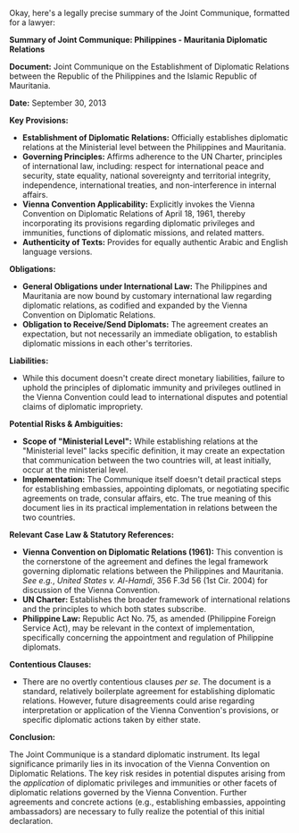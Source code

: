 Okay, here's a legally precise summary of the Joint Communique, formatted for a lawyer:

**Summary of Joint Communique: Philippines - Mauritania Diplomatic Relations**

**Document:** Joint Communique on the Establishment of Diplomatic Relations between the Republic of the Philippines and the Islamic Republic of Mauritania.

**Date:** September 30, 2013

**Key Provisions:**

*   **Establishment of Diplomatic Relations:** Officially establishes diplomatic relations at the Ministerial level between the Philippines and Mauritania.
*   **Governing Principles:**  Affirms adherence to the UN Charter, principles of international law, including: respect for international peace and security, state equality, national sovereignty and territorial integrity, independence, international treaties, and non-interference in internal affairs.
*   **Vienna Convention Applicability:** Explicitly invokes the Vienna Convention on Diplomatic Relations of April 18, 1961, thereby incorporating its provisions regarding diplomatic privileges and immunities, functions of diplomatic missions, and related matters.
*   **Authenticity of Texts:**  Provides for equally authentic Arabic and English language versions.

**Obligations:**

*   **General Obligations under International Law:** The Philippines and Mauritania are now bound by customary international law regarding diplomatic relations, as codified and expanded by the Vienna Convention on Diplomatic Relations.
*   **Obligation to Receive/Send Diplomats:** The agreement creates an expectation, but not necessarily an immediate obligation, to establish diplomatic missions in each other's territories.

**Liabilities:**

*   While this document doesn't create direct monetary liabilities, failure to uphold the principles of diplomatic immunity and privileges outlined in the Vienna Convention could lead to international disputes and potential claims of diplomatic impropriety.

**Potential Risks & Ambiguities:**

*   **Scope of "Ministerial Level":**  While establishing relations at the "Ministerial level" lacks specific definition, it may create an expectation that communication between the two countries will, at least initially, occur at the ministerial level.
*   **Implementation:** The Communique itself doesn't detail practical steps for establishing embassies, appointing diplomats, or negotiating specific agreements on trade, consular affairs, etc. The true meaning of this document lies in its practical implementation in relations between the two countries.

**Relevant Case Law & Statutory References:**

*   **Vienna Convention on Diplomatic Relations (1961):** This convention is the cornerstone of the agreement and defines the legal framework governing diplomatic relations between the Philippines and Mauritania. *See e.g.*, *United States v. Al-Hamdi*, 356 F.3d 56 (1st Cir. 2004) for discussion of the Vienna Convention.
*   **UN Charter:** Establishes the broader framework of international relations and the principles to which both states subscribe.
*   **Philippine Law:** Republic Act No. 75, as amended (Philippine Foreign Service Act), may be relevant in the context of implementation, specifically concerning the appointment and regulation of Philippine diplomats.

**Contentious Clauses:**

*   There are no overtly contentious clauses *per se*. The document is a standard, relatively boilerplate agreement for establishing diplomatic relations. However, future disagreements could arise regarding interpretation or application of the Vienna Convention's provisions, or specific diplomatic actions taken by either state.

**Conclusion:**

The Joint Communique is a standard diplomatic instrument. Its legal significance primarily lies in its invocation of the Vienna Convention on Diplomatic Relations. The key risk resides in potential disputes arising from the *application* of diplomatic privileges and immunities or other facets of diplomatic relations governed by the Vienna Convention. Further agreements and concrete actions (e.g., establishing embassies, appointing ambassadors) are necessary to fully realize the potential of this initial declaration.
